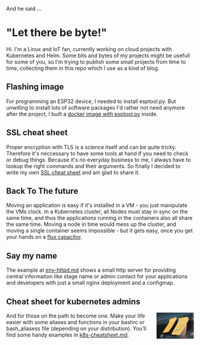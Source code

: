 And he said ...
# "Let there be byte!"

Hi. I'm a Linux and IoT fan, currently working on cloud projects with Kubernetes and Helm. Some bits and bytes of my projects might be usefull for some of you, so I'm trying to publish some small projects from time to time, collecting them in this repo which I use as a kind of blog.

## Flashing image
For programming an ESP32 device, I needed to install esptool.py. But unwilling to install lots of software packages I'd rather
not need anymore after the project, I built a [docker image with esptool.py](posts/esptool_docker_image.md) inside.

## SSL cheat sheet
Proper encryption with TLS is a science itself and can be quite tricky. Therefore it's neccessary to have some tools at hand if you need to check or debug things.
Because it's no everyday business to me, I always have to lookup the right commands and their arguments. So finally I decided to write my own [SSL cheat sheet](posts/ssl-cheat-sheet.md) and am glad to share it.

## Back To The future
Moving an application is easy if it's installed in a VM - you just manipulate the VMs clock. In a Kubernetes cluster, all Nodes must stay in sync on the same time, and thus the applications running in the containers also all share the same time. Moving a node in time would mess up the cluster, and moving a single container seems impossible - but it gets easy, once you get your hands on a [flux capacitor](posts/backToTheFuture.md).

## Say my name
The example at [env-httpd.md](posts/env-httpd.md) shows a small http server for providing central information like stage name or admin contact for your applications and developers with just a small nginx deployment and a configmap.

## Cheat sheet for kubernetes admins

<img src="img/postit_640px.jpg" width="100" align="right"/>And for those on the path to become one. Make your life easier with some aliases and functions in your bashrc or bash_aliasess file (depending on your distribution). You'll find some handy examples in [k8s-cheatsheet.md](posts/k8s-cheatsheet.md).
